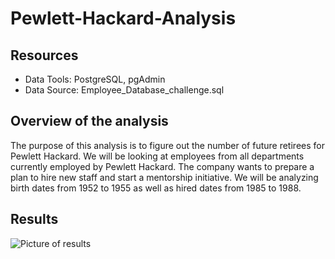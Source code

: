 # Pewlett-Hackard-Analysis

## Resources

* Data Tools: PostgreSQL, pgAdmin
* Data Source: Employee_Database_challenge.sql

## Overview of the analysis

The purpose of this analysis is to figure out the number of future retirees for Pewlett Hackard. We will be looking at employees from all departments
currently employed by Pewlett Hackard. The company wants to prepare a plan to hire new staff and start a mentorship initiative. We will be analyzing birth 
dates from 1952 to 1955 as well as hired dates from 1985 to 1988.

## Results

![Picture of results](Mentorship_Eligibility.png)
